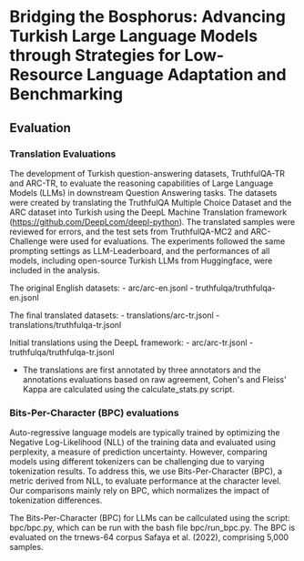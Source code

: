# Bridging the Bosphorus: Advancing Turkish Large Language Models through Strategies for Low-Resource Language Adaptation and Benchmarking

## Evaluation

### Translation Evaluations

The development of Turkish question-answering datasets, TruthfulQA-TR and ARC-TR, to evaluate the reasoning capabilities of Large Language Models (LLMs) in downstream Question Answering tasks. The datasets were created by translating the TruthfulQA Multiple Choice Dataset and the ARC dataset into Turkish using the DeepL Machine Translation framework (https://github.com/DeepLcom/deepl-python). The translated samples were reviewed for errors, and the test sets from TruthfulQA-MC2 and ARC-Challenge were used for evaluations. The experiments followed the same prompting settings as LLM-Leaderboard, and the performances of all models, including open-source Turkish LLMs from Huggingface, were included in the analysis.

The original English datasets:
    - arc/arc-en.jsonl
    - truthfulqa/truthfulqa-en.jsonl

The final translated datasets:
    - translations/arc-tr.jsonl
    - translations/truthfulqa-tr.jsonl
    
Initial translations using the DeepL framework:
    - arc/arc-tr.jsonl
    - truthfulqa/truthfulqa-tr.jsonl

* The translations are first annotated by three annotators and the annotations evaluations based on raw agreement, Cohen's and Fleiss' Kappa are calculated using the calculate_stats.py script. 

### Bits-Per-Character (BPC) evaluations

Auto-regressive language models are typically trained by optimizing the Negative Log-Likelihood (NLL) of the training data and evaluated using perplexity, a measure of prediction uncertainty. However, comparing models using different tokenizers can be challenging due to varying tokenization results. To address this, we use Bits-Per-Character (BPC), a metric derived from NLL, to evaluate performance at the character level. Our comparisons mainly rely on BPC, which normalizes the impact of tokenization differences. 

The Bits-Per-Character (BPC) for LLMs can be callculated using the script: bpc/bpc.py, which can be run with the bash file bpc/run_bpc.py. The BPC is evaluated on the trnews-64 corpus Safaya et al. (2022), comprising 5,000 samples.


